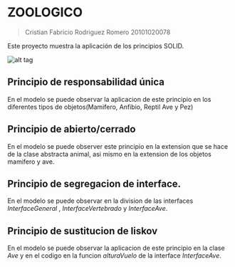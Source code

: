 # ZOOLOGICO

> Cristian Fabricio Rodriguez Romero
> 20101020078

Este proyecto muestra la aplicación de los principios SOLID.

![alt tag](https://raw.githubusercontent.com/fab48/zoologico/master/Modelo%20uml.png)

## Principio de responsabilidad única

En el modelo se puede observar la aplicacion de este principio en los diferentes tipos de objetos(Mamifero, Anfibio, Reptil Ave y Pez)

## Principio de abierto/cerrado

En el modelo se puede observer este principio en la extension que se hace de la clase abstracta animal, asi mismo en la extension de los objetos mamifero y ave.

## Principio de segregacion de interface.

En el modelo se puede observar en la division de las interfaces _InterfaceGeneral_ , _InterfaceVertebrado_ y _InterfaceAve_.

## Principio de sustitucion de liskov

En el modelo se puede observar la aplicacion de este principio en la clase _Ave_ y en el codigo en la funcion _alturaVuelo_ de la interface _InterfaceAve_.

